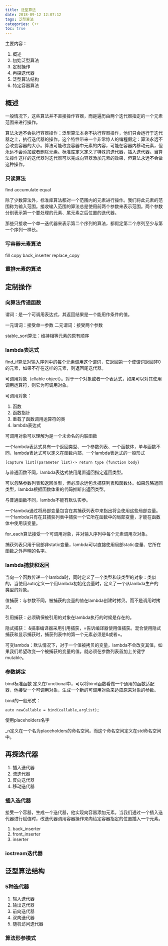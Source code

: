 ```yaml
---
title: 泛型算法
date: 2018-09-12 12:07:12
tags: 泛型算法
categories: C++
toc: true
---
```


主要内容：

1. 概述
2. 初始泛型算法
3. 定制操作
4. 再探迭代器
5. 泛型算法结构
6. 特定容器算法


<!--more-->

## 概述

一般情况下，这些算法并不直接操作容器，而是遍历由两个迭代器指定的一个元素范围来进行操作。

算法永远不会执行容器操作：泛型算法本身不执行容器操作，他们只会运行于迭代器之上，执行迭代器的操作。这个特性带来一个非常惊人的编程假定：算法永远不会改变容器的大小。算法可能改变容器中元素的内容，可能在容器内移动元素，但永远不会添加或者删除元素。标准库定义定义了特殊的迭代器，插入迭代器。当算法操作这样的迭代器时迭代器可以完成向容器添加元素的效果，但算法永远不会做这种操作。

### 只读算法

find accumulate equal  

除了少数算法外，标准库算法都对一个范围内的元素进行操作。我们将此元素的范围称为输入范围。接收输入范围的算法总是使用前两个参数来表示范围。两个参数分别表示第一个要处理的元素、尾元素之后位置的迭代器。

那些只接收一个单一迭代器来表示第二个序列的算法，都假定第二个序列至少与第一个序列一样长。

### 写容器元素算法

fill copy back_inserter replace_copy

### 重排元素的算法

## 定制操作

### 向算法传递函数

谓词：是一个可调用表达式，其返回结果是一个能用作条件的值。

一元谓词：接受单一参数
二元谓词：接受两个参数

stable_sort算法：维持相等元素的原有顺序

### lambda表达式

find_if算法对输入序列中的每个元素调用这个谓词，它返回第一个使谓词返回非0的元素，如果不存在这样的元素，则返回尾迭代器。

可调用对象（cllable object）。对于一个对象或者一个表达式，如果可以对其使用调用运算符，则它为可调用对象。

可调用对象：

1. 函数
2. 函数指针
3. 重载了函数调用运算符的类
4. lambda表达式

可调用对象可以理解为是一个未命名的内联函数

一个lambda表达式具有一个返回类型、一个参数列表、一个函数体，单与函数不同，lambda表达式可以定义在函数内部，一个lambda表达式的一般形式

```
[capture list](parameter list)-> return type {function body}
```
与普通函数不同，lambda表达式使用尾置返回指定返回类型。

可以忽略参数列表和返回类型，但必须永远包含捕获列表和函数体。如果忽略返回类型，lambda根据函数体重的代码推断出返回类型。

与普通函数不同，lambda不能有默认实参。

一个lambda通过将局部变量包含在其捕获列表中来指出将会使用这些局部变量。 一个lambda只有在其捕获列表中捕获一个它所在函数中的局部变量，才能在函数体中使用该变量。

for_each算法接受一个可调用对象，并对输入序列中每个元素调用次对象。

捕获列表只用于局部非static变量，lambda可以直接使用局部static变量、它所在函数之外声明的名字。

### lambda捕获和返回

当向一个函数传递一个lambda时，同时定义了一个类型和该类型的对象：类似的，当使用auto定义一个用lambda初始化变量时，定义了一个从lambda生产的类型的对象。

值捕获：与参数不同，被捕获的变量的值在lambda创建时拷贝。而不是调用时拷贝。

引用捕获：必须确保被引用的对象在lambda执行的时候是存在的。

隐式捕获： &搞事编译器采用引用捕获，=告诉编译器使用值捕获。混合使用隐式捕获和显示捕获时，捕获列表中的第一个元素必须是&或者=。

可变lambda：默认情况下，对于一个值被拷贝的变量，lambda不会改变其值，如果我们希望改变一个被捕获的变量的值。就必须在参数列表首加上关键字mutable。

### 参数绑定

bind标准函数 定义在functional中，可以将bind函数看做一个通用的函数适配器，他接受一个可调用对象，生成一个新的可调用对象来适应原来对象的参数。

bind的一般形式：

```
auto newCallable = bind(callable,arglist);
```

使用placeholders名字

_n定义在一个名为placeholders的命名空间。而这个命名空间定义在std命名空间中。

## 再探迭代器

1. 插入迭代器
2. 流迭代器
3. 反向迭代器
4. 移动迭代器

### 插入迭代器

接受一个容器，生成一个迭代器，他实现向容器添加元素。当我们通过一个插入迭代器进行赋值时，改迭代器调用容器操作来向给定容器指定的位置插入一个元素。

1. back_inserter
2. front_inserter
3. inserter

### iostream迭代器

## 泛型算法结构


### 5种迭代器

1. 输入迭代器
2. 输出迭代器
3. 前向迭代器
4. 双向迭代器
5. 随机访问迭代器

### 算法形参模式












